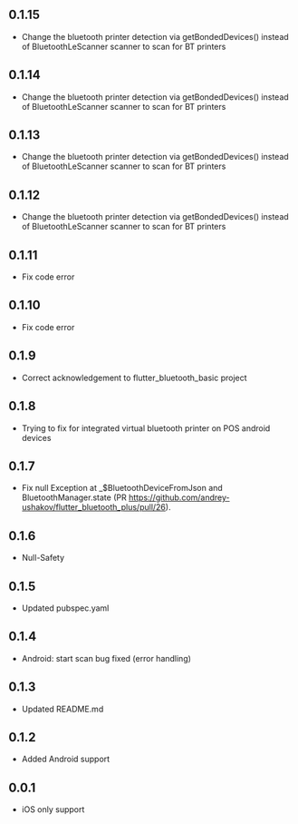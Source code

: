 ## 0.1.15

- Change the bluetooth printer detection via getBondedDevices() instead of BluetoothLeScanner scanner  to scan for BT printers

## 0.1.14

- Change the bluetooth printer detection via getBondedDevices() instead of BluetoothLeScanner scanner  to scan for BT printers

## 0.1.13

- Change the bluetooth printer detection via getBondedDevices() instead of BluetoothLeScanner scanner  to scan for BT printers 

## 0.1.12

- Change the bluetooth printer detection via getBondedDevices() instead of BluetoothLeScanner scanner  to scan for BT printers 

## 0.1.11

- Fix code error

## 0.1.10

- Fix code error

## 0.1.9

- Correct acknowledgement to flutter_bluetooth_basic project

## 0.1.8

- Trying to fix for integrated virtual bluetooth printer on POS android devices

## 0.1.7

- Fix null Exception at _$BluetoothDeviceFromJson and BluetoothManager.state (PR https://github.com/andrey-ushakov/flutter_bluetooth_plus/pull/26).

## 0.1.6

- Null-Safety

## 0.1.5

- Updated pubspec.yaml

## 0.1.4

- Android: start scan bug fixed (error handling)

## 0.1.3

- Updated README.md

## 0.1.2

- Added Android support

## 0.0.1

- iOS only support

